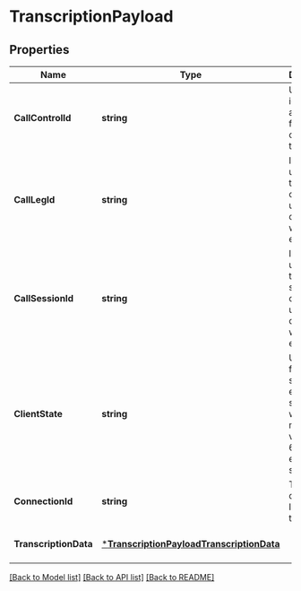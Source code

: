 # TranscriptionPayload

## Properties
Name | Type | Description | Notes
------------ | ------------- | ------------- | -------------
**CallControlId** | **string** | Unique identifier and token for controlling the call. | [optional] [default to null]
**CallLegId** | **string** | ID that is unique to the call and can be used to correlate webhook events. | [optional] [default to null]
**CallSessionId** | **string** | ID that is unique to the call session and can be used to correlate webhook events. | [optional] [default to null]
**ClientState** | **string** | Use this field to add state to every subsequent webhook. It must be a valid Base-64 encoded string. | [optional] [default to null]
**ConnectionId** | **string** | Telnyx connection ID used in the call. | [optional] [default to null]
**TranscriptionData** | [***TranscriptionPayloadTranscriptionData**](Transcription_payload_transcription_data.md) |  | [optional] [default to null]

[[Back to Model list]](../README.md#documentation-for-models) [[Back to API list]](../README.md#documentation-for-api-endpoints) [[Back to README]](../README.md)

